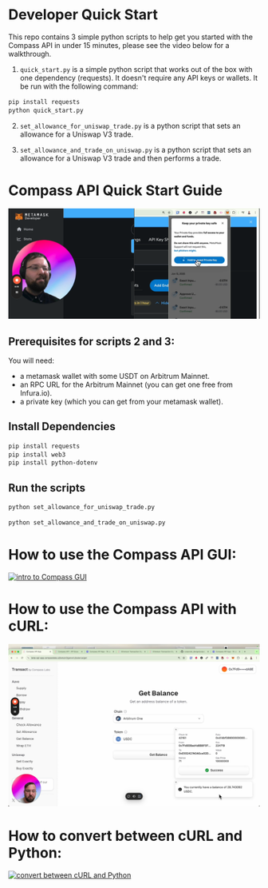# Developer Quick Start
This repo contains 3 simple python scripts to help get you started with the Compass API in under 15 minutes, please see the video below for a walkthrough.

1. `quick_start.py` is a simple python script that works out of the box with one dependency (requests). It doesn't require any API keys or wallets. It be run with the following command:

```bash
pip install requests
python quick_start.py
```

2. `set_allowance_for_uniswap_trade.py` is a python script that sets an allowance for a Uniswap V3 trade.


3. `set_allowance_and_trade_on_uniswap.py` is a python script that sets an allowance for a Uniswap V3 trade and then performs a trade.


# Compass API Quick Start Guide
[![Compass API Quick Start Guide](./thumbnails/thumbnail1_pk.png)](https://www.loom.com/embed/617aa0c12f0f4e988d32d84cd7f0c417?sid=01fcdf2e-62cf-476b-adb4-c320f30fdc2a)



## Prerequisites for scripts 2 and 3:

You will need:
- a metamask wallet with some USDT on Arbitrum Mainnet.
- an RPC URL for the Arbitrum Mainnet (you can get one free from Infura.io).
- a private key (which you can get from your metamask wallet).

## Install Dependencies

```bash
pip install requests
pip install web3
pip install python-dotenv
```

## Run the scripts

```bash
python set_allowance_for_uniswap_trade.py
```

```bash
python set_allowance_and_trade_on_uniswap.py
```


# How to use the Compass API GUI:

[![intro to Compass GUI](./thumbnails/thumbnail2_pk.png)](https://www.loom.com/share/8d7325672efb439c80059954b13b7c23)

# How to use the Compass API with cURL:

[![Compass API with cURL](./thumbnails/thumbnail2_gui.png)](https://www.loom.com/share/33981afac34441c2ad8d489339b26e4e?sid=1fddd87c-845e-4ead-a536-e1584f15b069)

# How to convert between cURL and Python:

[![convert between cURL and Python](./thumbnails/thumbnail3_pk.png)](https://www.loom.com/share/33981afac34441c2ad8d489339b26e4e)



